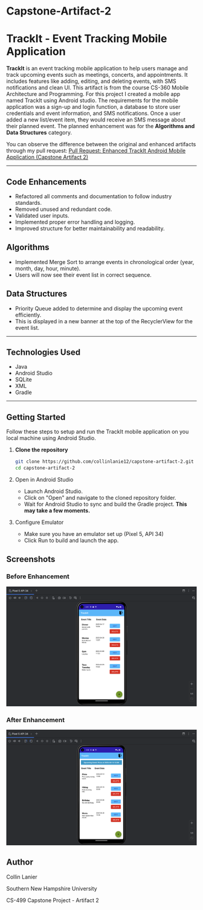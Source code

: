 # Capstone-Artifact-2

# TrackIt - Event Tracking Mobile Application

**TrackIt** is an event tracking mobile application to help users manage and track upcoming events such as meetings, concerts, and appointments. It includes features like adding, editing, and deleting events, with SMS notifications and clean UI. This artifact is from the course CS-360 Mobile Architecture and Programming. For this project I created a mobile app named TrackIt using Android studio. The requirements for the mobile application was a sign-up and login function, a database to store user credentials and event information, and SMS notifications. Once a user added a new list/event item, they would receive an SMS message about their planned event. The planned enhancement was for the **Algorithms and Data Structures** category. 

You can observe the difference between the original and enhanced artifacts through my pull request: [Pull Request: Enhanced TrackIt Android Mobile Application (Capstone Artifact 2)](https://github.com/collinlanie12/capstone-artifact-2/pull/1)

---

## Code Enhancements
- Refactored all comments and documentation to follow industry standards.
- Removed unused and redundant code.
- Validated user inputs.
- Implemented proper error handling and logging.
- Improved structure for better maintainability and readability.

## Algorithms
- Implemented Merge Sort to arrange events in chronological order (year, month, day, hour, minute).
- Users will now see their event list in correct sequence.

## Data Structures
- Priority Queue added to determine and display the upcoming event efficiently.
- This is displayed in a new banner at the top of the RecyclerView for the event list.

---

## Technologies Used
- Java
- Android Studio
- SQLite
- XML
- Gradle

---

## Getting Started

Follow these steps to setup and run the TrackIt mobile application on you local machine using Android Studio.

1. **Clone the repository**
   ```bash
   git clone https://github.com/collinlanie12/capstone-artifact-2.git
   cd capstone-artifact-2
   ```
   
2. Open in Android Studio
   - Launch Android Studio.
   - Click on "Open" and navigate to the cloned repository folder.
   - Wait for Android Studio to sync and build the Gradle project. **This may take a few moments.**

3. Configure Emulator
   - Make sure you have an emulator set up (Pixel 5, API 34)
   - Click Run to build and launch the app.

   

## Screenshots

### Before Enhancement 
![Original Artifact](screenshots/original_android_artifact.png)

### After Enhancement
![Enhanced Artifact](screenshots/enhanced_android_artifact.png)

## Author
Collin Lanier

Southern New Hampshire University

CS-499 Capstone Project - Artifact 2

